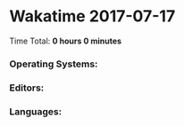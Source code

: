 # Wakatime 2017-07-17

Time Total: **0 hours 0 minutes**

### Operating Systems:

### Editors:

### Languages:

